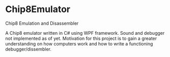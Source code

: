 # Chip8Emulator
Chip8 Emulation and Disassembler

A Chip8 emulator written in C# using WPF framework. Sound and debugger not implemented as of yet. Motivation for this project is to gain a greater understanding on how computers work and how to write a functioning debugger/dissembler.
